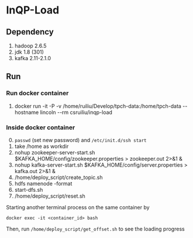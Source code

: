 # InQP-Load #

## Dependency ##

1. hadoop 2.6.5
2. jdk 1.8 (301)
3. kafka 2.11-2.1.0

## Run ##

### Run docker container ### 

1. docker run -it -P -v /home/ruiliu/Develop/tpch-data:/home/tpch-data --hostname lincoln --rm csruiliu/inqp-load 

### Inside docker container ### 

0. `passwd` (set new password) and `/etc/init.d/ssh start`
1. take /home as workdir
2. nohup zookeeper-server-start.sh $KAFKA_HOME/config/zookeeper.properties > zookeeper.out 2>&1 &
3. nohup kafka-server-start.sh $KAFKA_HOME/config/server.properties > kafka.out 2>&1 &
4. /home/deploy_script/create_topic.sh
5. hdfs namenode -format
6. start-dfs.sh
7. /home/deploy_script/reset.sh

Starting another terminal process on the same container by

`docker exec -it <container_id> bash`

Then, run `/home/deploy_script/get_offset.sh` to see the loading progress 
